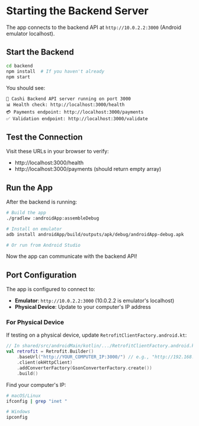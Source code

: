 # Starting the Backend Server

The app connects to the backend API at `http://10.0.2.2:3000` (Android emulator localhost).

## Start the Backend

```bash
cd backend
npm install  # If you haven't already
npm start
```

You should see:
```
🚀 Cashi Backend API server running on port 3000
📊 Health check: http://localhost:3000/health
💳 Payments endpoint: http://localhost:3000/payments
✅ Validation endpoint: http://localhost:3000/validate
```

## Test the Connection

Visit these URLs in your browser to verify:
- http://localhost:3000/health
- http://localhost:3000/payments (should return empty array)

## Run the App

After the backend is running:

```bash
# Build the app
./gradlew :androidApp:assembleDebug

# Install on emulator
adb install androidApp/build/outputs/apk/debug/androidApp-debug.apk

# Or run from Android Studio
```

Now the app can communicate with the backend API!

## Port Configuration

The app is configured to connect to:
- **Emulator**: `http://10.0.2.2:3000` (10.0.2.2 is emulator's localhost)
- **Physical Device**: Update to your computer's IP address

### For Physical Device

If testing on a physical device, update `RetrofitClientFactory.android.kt`:

```kotlin
// In shared/src/androidMain/kotlin/.../RetrofitClientFactory.android.kt
val retrofit = Retrofit.Builder()
    .baseUrl("http://YOUR_COMPUTER_IP:3000/") // e.g., "http://192.168.1.100:3000/"
    .client(okHttpClient)
    .addConverterFactory(GsonConverterFactory.create())
    .build()
```

Find your computer's IP:
```bash
# macOS/Linux
ifconfig | grep "inet "

# Windows
ipconfig
```


